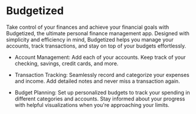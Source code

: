 # Budgetized

Take control of your finances and achieve your financial goals with Budgetized, the ultimate personal finance management app. Designed with simplicity and efficiency in mind, Budgetized helps you manage your accounts, track transactions, and stay on top of your budgets effortlessly.

- Account Management: Add each of your accounts. Keep track of your checking, savings, credit cards, and more.

- Transaction Tracking: Seamlessly record and categorize your expenses and income. Add detailed notes and never miss a transaction again.

- Budget Planning: Set up personalized budgets to track your spending in different categories and accounts. Stay informed about your progress with helpful visualizations when you're approaching your limits.
